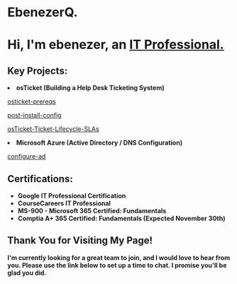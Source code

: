 # EbenezerQ.
<h1>Hi, I'm ebenezer, an <a href="https://linkedin.com/in/eebenezer-quayson/">IT Professional.</a></h1> 

<h2> Key Projects:</h2>
<li><b>osTicket (Building a Help Desk Ticketing System)</b>

[osticket-prereqs
](https://github.com/EbenQuayson009/osticket-prereqs)

[post-install-config
](https://github.com/EbenQuayson009/post-install-config)

[osTicket-Ticket-Lifecycle-SLAs
](https://github.com/EbenQuayson009/osTicket-Ticket-Lifecycle-SLAs)
<li><b>Microsoft Azure (Active Directory / DNS Configuration)</b>

[configure-ad
](https://github.com/EbenQuayson009/configure-ad)
<h2>Certifications:</h2>
<ul>
  <li><b>Google IT Professional Certification</b>
  <li><b>CourseCareers IT Professional</b></li>
  <li><b>MS-900 - Microsoft 365 Certified: Fundamentals</li>
  <li><b>Comptia A+ 365 Certified: Fundamentals (Expected November 30th)</li>
  
</ul>


<h2>Thank You for Visiting My Page!</h2>

<p>I'm currently looking for a great team to join, and I would love to hear from you. Please use the link below to set up a time to chat. I promise you'll be glad you did.</p>

